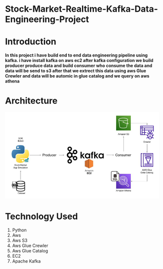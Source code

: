 # Stock-Market-Realtime-Kafka-Data-Engineering-Project
# Introduction
**In this project i have build end to end data engineering pipeline using kafka. i have install kafka on aws ec2 after kafka configuration we build producer produce data
and build consumer who consume the data and data will be send to s3 after that we extrect this data using aws Glue Crewler and data will be automic in glue catalog 
and we query on aws athena**

# Architecture 
![Project Architecture](Architecture.jpg)

# Technology Used
1. Python
2. Aws
3. Aws S3
4. Aws Glue Crewler
5. Aws Glue Catalog
6. EC2
7. Apache Kafka
